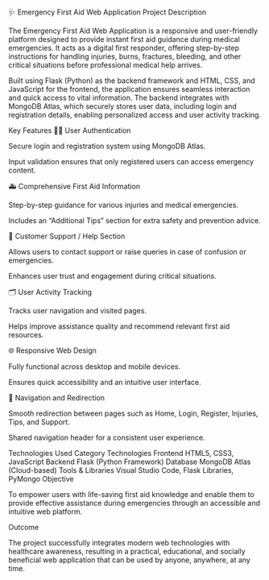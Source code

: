 🩺 Emergency First Aid Web Application
Project Description

The Emergency First Aid Web Application is a responsive and user-friendly platform designed to provide instant first aid guidance during medical emergencies. It acts as a digital first responder, offering step-by-step instructions for handling injuries, burns, fractures, bleeding, and other critical situations before professional medical help arrives.

Built using Flask (Python) as the backend framework and HTML, CSS, and JavaScript for the frontend, the application ensures seamless interaction and quick access to vital information.
The backend integrates with MongoDB Atlas, which securely stores user data, including login and registration details, enabling personalized access and user activity tracking.

Key Features
🧑‍⚕️ User Authentication

Secure login and registration system using MongoDB Atlas.

Input validation ensures that only registered users can access emergency content.

🚑 Comprehensive First Aid Information

Step-by-step guidance for various injuries and medical emergencies.

Includes an “Additional Tips” section for extra safety and prevention advice.

💬 Customer Support / Help Section

Allows users to contact support or raise queries in case of confusion or emergencies.

Enhances user trust and engagement during critical situations.

🗂️ User Activity Tracking

Tracks user navigation and visited pages.

Helps improve assistance quality and recommend relevant first aid resources.

🌐 Responsive Web Design

Fully functional across desktop and mobile devices.

Ensures quick accessibility and an intuitive user interface.

🔗 Navigation and Redirection

Smooth redirection between pages such as Home, Login, Register, Injuries, Tips, and Support.

Shared navigation header for a consistent user experience.

Technologies Used
Category	Technologies
Frontend	HTML5, CSS3, JavaScript
Backend	Flask (Python Framework)
Database	MongoDB Atlas (Cloud-based)
Tools & Libraries	Visual Studio Code, Flask Libraries, PyMongo
Objective

To empower users with life-saving first aid knowledge and enable them to provide effective assistance during emergencies through an accessible and intuitive web platform.

Outcome

The project successfully integrates modern web technologies with healthcare awareness, resulting in a practical, educational, and socially beneficial web application that can be used by anyone, anywhere, at any time.
